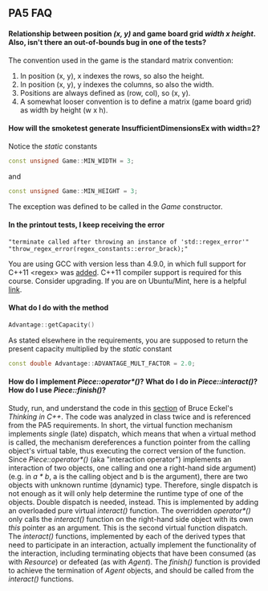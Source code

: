 ## PA5 FAQ

#### Relationship between position *(x, y)* and game board grid *width x height*. Also, isn't there an out-of-bounds bug in one of the tests?
The convention used in the game is the standard matrix convention: 

1. In position (x, y), x indexes the rows, so also the height.
2. In position (x, y), y indexes the columns, so also the width.
3. Positions are always defined as (row, col), so (x, y).
4. A somewhat looser convention is to define a matrix (game board grid) as width by height (w x h).

#### How will the smoketest generate InsufficientDimensionsEx with width=2?
Notice the *static* constants 
```C++
const unsigned Game::MIN_WIDTH = 3;
```
and
```C++
const unsigned Game::MIN_HEIGHT = 3;
```
The exception was defined to be called in the *Game* constructor.

#### In the printout tests, I keep receiving the error 
```
"terminate called after throwing an instance of 'std::regex_error'" "throw_regex_error(regex_constants::error_brack);"
```
You are using GCC with version less than 4.9.0, in which full support for C++11 &lt;regex&gt; was [added](https://isocpp.org/blog/2014/04/gcc-4.9.0). C++11 compiler support is required for this course. Consider upgrading. If you are on Ubuntu/Mint, here is a helpful [link](http://superuser.com/questions/772954/install-gcc-g-version-4-9-in-linux-mint).

#### What do I do with the method
```C++
Advantage::getCapacity()
```
As stated elsewhere in the requirements, you are supposed to return the present capacity multiplied by the *static* constant
```C++
const double Advantage::ADVANTAGE_MULT_FACTOR = 2.0;
```

#### How do I implement _Piece::operator*()_? What do I do in _Piece::interact()_? How do I use _Piece::finish()_?
Study, run, and understand the code in this [section](http://www.linuxtopia.org/online_books/programming_books/thinking_in_c++/Chapter15_027.html) of Bruce Eckel's *Thinking in C++*. The code was analyzed in class twice and is referenced from the PA5 requirements. In short, the virtual function mechanism implements *single* (late) dispatch, which means that when a virtual method is called, the mechanism dereferences a function pointer from the calling object's virtual table, thus executing the correct version of the function. Since _Piece::operator*()_ (aka "interaction operator") implements an interaction of two objects, one calling and one a right-hand side argument) (e.g. in _a * b_, a is the calling object and b is the argument), there are two objects with unknown runtime (dynamic) type. Therefore, single dispatch is not enough as it will only help determine the runtime type of one of the objects. Double dispatch is needed, instead. This is implemented by adding an overloaded pure virtual _interact()_ function. The overridden _operator*()_ only calls the _interact()_ function on the right-hand side object with its own *this* pointer as an argument. This is the second virtual function dispatch. The _interact()_ functions, implemented by each of the derived types that need to participate in an interaction, actually implement the functionality of the interaction, including terminating objects that have been consumed (as with _Resource_) or defeated (as with _Agent_). The _finish()_ function is provided to achieve the termination of _Agent_ objects, and should be called from the _interact()_ functions.
